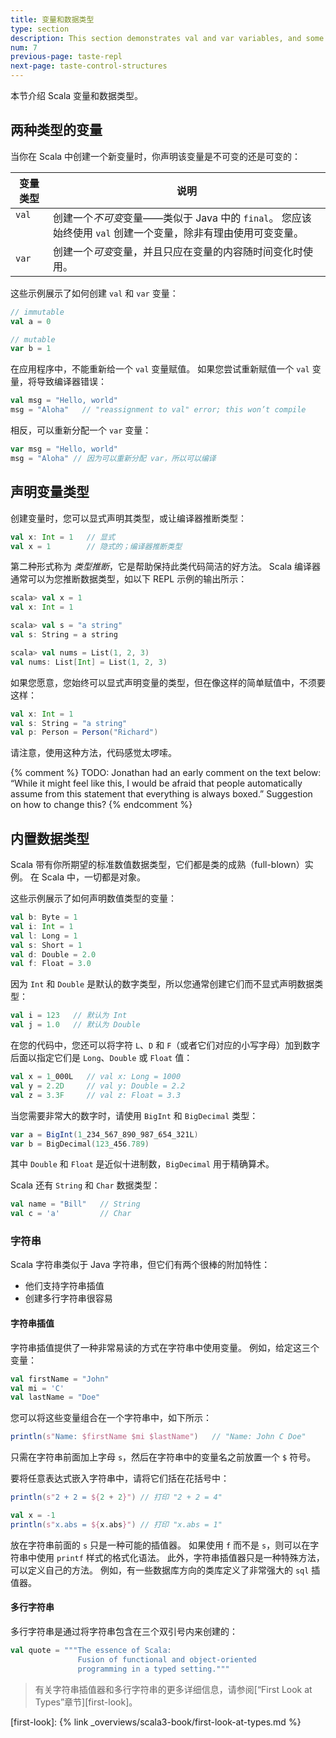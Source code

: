 ```yaml
---
title: 变量和数据类型
type: section
description: This section demonstrates val and var variables, and some common Scala data types.
num: 7
previous-page: taste-repl
next-page: taste-control-structures
---
```




本节介绍 Scala 变量和数据类型。

## 两种类型的变量

当你在 Scala 中创建一个新变量时，你声明该变量是不可变的还是可变的：

<table>
   <thead>
     <tr>
       <th>变量类型</th>
       <th>说明</th>
     </tr>
   </thead>
   <tbody>
     <tr>
       <td valign="top"><code>val</code></td>
       <td valign="top">创建一个<em>不可变</em>变量——类似于 Java 中的 <code>final</code>。 您应该始终使用 <code>val</code> 创建一个变量，除非有理由使用可变变量。</td>
     </tr>
     <tr>
       <td><code>var</code></td>
       <td>创建一个<em>可变</em>变量，并且只应在变量的内容随时间变化时使用。</td>
     </tr>
   </tbody>
</table>

这些示例展示了如何创建 `val` 和 `var` 变量：

```scala
// immutable
val a = 0

// mutable
var b = 1
```

在应用程序中，不能重新给一个 `val` 变量赋值。
如果您尝试重新赋值一个 `val` 变量，将导致编译器错误：

```scala
val msg = "Hello, world"
msg = "Aloha"   // "reassignment to val" error; this won’t compile
```

相反，可以重新分配一个 `var` 变量：

```scala
var msg = "Hello, world"
msg = "Aloha" // 因为可以重新分配 var，所以可以编译
```

## 声明变量类型

创建变量时，您可以显式声明其类型，或让编译器推断类型：

```scala
val x: Int = 1   // 显式
val x = 1        // 隐式的；编译器推断类型
```

第二种形式称为 _类型推断_，它是帮助保持此类代码简洁的好方法。
Scala 编译器通常可以为您推断数据类型，如以下 REPL 示例的输出所示：

```scala
scala> val x = 1
val x: Int = 1

scala> val s = "a string"
val s: String = a string

scala> val nums = List(1, 2, 3)
val nums: List[Int] = List(1, 2, 3)
```

如果您愿意，您始终可以显式声明变量的类型，但在像这样的简单赋值中，不须要这样：

```scala
val x: Int = 1
val s: String = "a string"
val p: Person = Person("Richard")
```

请注意，使用这种方法，代码感觉太啰嗦。

{% comment %}
TODO: Jonathan had an early comment on the text below: “While it might feel like this, I would be afraid that people automatically assume from this statement that everything is always boxed.” Suggestion on how to change this?
{% endcomment %}

## 内置数据类型

Scala 带有你所期望的标准数值数据类型，它们都是类的成熟（full-blown）实例。
在 Scala 中，一切都是对象。

这些示例展示了如何声明数值类型的变量：

```scala
val b: Byte = 1
val i: Int = 1
val l: Long = 1
val s: Short = 1
val d: Double = 2.0
val f: Float = 3.0
```

因为 `Int` 和 `Double` 是默认的数字类型，所以您通常创建它们而不显式声明数据类型：

```scala
val i = 123   // 默认为 Int
val j = 1.0   // 默认为 Double
```

在您的代码中，您还可以将字符 `L`、`D` 和 `F`（或者它们对应的小写字母）加到数字后面以指定它们是 `Long`、`Double` 或 `Float` 值：

```scala
val x = 1_000L   // val x: Long = 1000
val y = 2.2D     // val y: Double = 2.2
val z = 3.3F     // val z: Float = 3.3
```

当您需要非常大的数字时，请使用 `BigInt` 和 `BigDecimal` 类型：

```scala
var a = BigInt(1_234_567_890_987_654_321L)
var b = BigDecimal(123_456.789)
```

其中 `Double` 和 `Float` 是近似十进制数，`BigDecimal` 用于精确算术。

Scala 还有 `String` 和 `Char` 数据类型：

```scala
val name = "Bill"   // String
val c = 'a'         // Char
```

### 字符串

Scala 字符串类似于 Java 字符串，但它们有两个很棒的附加特性：

- 他们支持字符串插值
- 创建多行字符串很容易

#### 字符串插值

字符串插值提供了一种非常易读的方式在字符串中使用变量。
例如，给定这三个变量：

```scala
val firstName = "John"
val mi = 'C'
val lastName = "Doe"
```

您可以将这些变量组合在一个字符串中，如下所示：

```scala
println(s"Name: $firstName $mi $lastName")   // "Name: John C Doe"
```

只需在字符串前面加上字母 `s`，然后在字符串中的变量名之前放置一个 `$` 符号。

要将任意表达式嵌入字符串中，请将它们括在花括号中：

``` scala
println(s"2 + 2 = ${2 + 2}") // 打印 "2 + 2 = 4"

val x = -1
println(s"x.abs = ${x.abs}") // 打印 "x.abs = 1"
```

放在字符串前面的 `s` 只是一种可能的插值器。
如果使用 `f` 而不是 `s`，则可以在字符串中使用 `printf` 样式的格式化语法。
此外，字符串插值器只是一种特殊方法，可以定义自己的方法。
例如，有一些数据库方向的类库定义了非常强大的 `sql` 插值器。

#### 多行字符串

多行字符串是通过将字符串包含在三个双引号内来创建的：

```scala
val quote = """The essence of Scala:
               Fusion of functional and object-oriented
               programming in a typed setting."""
```

> 有关字符串插值器和多行字符串的更多详细信息，请参阅[“First Look at Types”章节][first-look]。

[first-look]: {% link _overviews/scala3-book/first-look-at-types.md %}
